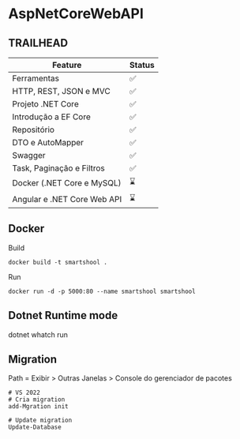 # AspNetCoreWebAPI

## TRAILHEAD

| Feature  | Status |
| ------------- | ------------- |
| Ferramentas | ✅  |
| HTTP, REST, JSON e MVC   | ✅  |
| Projeto .NET Core | ✅  |
| Introdução a EF Core | ✅ |
| Repositório | ✅ |
| DTO e AutoMapper | ✅ |
| Swagger  | ✅  |
| Task, Paginação e Filtros  | ✅ |
| Docker (.NET Core e MySQL)  | ⌛   |
| Angular e .NET Core Web API  | ⌛   |


## Docker

Build

`docker build -t smartshool .`

Run

`docker run -d -p 5000:80 --name smartshool smartshool`


## Dotnet  Runtime mode
dotnet whatch run


## Migration
Path = Exibir > Outras Janelas > Console do gerenciador de pacotes
```
# VS 2022
# Cria migration
add-Mgration init

# Update migration
Update-Database
```

